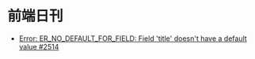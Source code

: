 # 前端日刊

* [Error: ER_NO_DEFAULT_FOR_FIELD: Field 'title' doesn't have a default value #2514](https://github.com/sequelize/sequelize/issues/2514)
